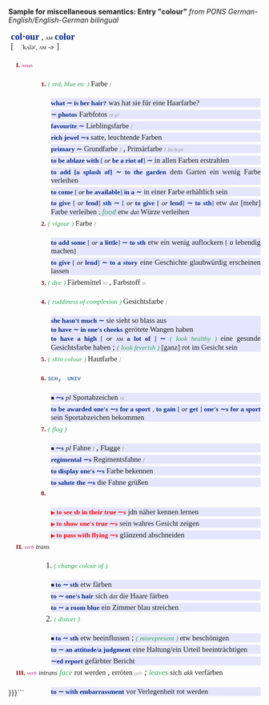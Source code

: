 **Sample for miscellaneous semantics: Entry "colour"**
_from PONS German-English/English-German bilingual_
<?xml version="1.0" encoding="UTF-8"?>
<html xmlns:epub="http://www.idpf.org/2007/ops" xmlns:ssml="http://www.w3.org/2001/10/synthesis" xmlns="http://www.w3.org/1999/xhtml" profile="http://www.idpf.org/epub/30/profile/content/" ssml:alphabet="ipa" xml:lang="en">
  <head>
    <style type="text/css">
    dfn {font-family:'Arial Unicode MS';font-size:14pt;font-weight:bold;font-style:normal;color:#002984}
    i {font-style:italic;font-weight:normal;color:#000000}
    .headv {font-family:'Arial Unicode MS';font-size:14pt;font-weight:bold;font-style:normal;color:#002984}
    .case {font-family:Verdana;font-size:10pt;font-style:italic;font-weight:normal}
    .coll {font-family:'Times New Roman';font-size:11.5pt;font-style:italic;color:#29A552}
    .domain {font-family:'Courier New',Courier;font-size:12pt;font-variant:small-caps;color:#004499}
    .entry {font-family:Verdana;font-size:12pt;margin-left:5px}
    .ex {font-family:Verdana;font-size:10pt;font-weight:bold;font-style:normal;color:#002984}
    .idiom {font-family:Verdana;font-size:10pt;font-weight:bold;font-style:normal;color:#FF0000}
    .gram-info {font-family:Verdana;font-size:10pt;font-style:italic;font-weight:normal}
    .normal {font-family:'Arial Unicode MS';font-size:10pt;font-weight:normal;font-style="normal"}
    .phrase-group {text-align:justify;background-color:#E5E5FF;margin-left:10px;margin-top:20px;margin-bottom:-15px}
    .phrase-group2 {text-align:justify;background-color:#E5E5FF;margin-left:50px;margin-top:20px;margin-bottom:-15px}
    .pos {font-family:Verdana;font-size:8pt;font-style:italic;color:#BA1E86}
    .pos-group {margin-left:30px;margin-top:20px;margin-bottom:0px}
    .posnum {margin-left:-20px;font-family:Verdana;font-size:10pt;font-weight:bold;text-decoration:none;color:#990000}
    .pron {margin-left:10px;font-family:'Arial Unicode MS';font-size:10pt}
    .region {font-family:'Arial Unicode MS';font-size:10pt;font-variant:small-caps;font-weight:normal;font-style:normal;color:#000000}
    .sem-delim {font-family:'Times New Roman';font-size:10pt;font-style:italic;color:#29A552;font-weight:normal}
    .sense {font-family:'Times New Roman';font-size:10pt;font-style:italic;color:#29A552}
    .sense-group {margin-left:40px;margin-top:20px;margin-bottom:5px}
    .sense-num {margin-left:-10px;font-family:Verdana;font-size:10pt;font-weight:bold;text-decoration:none;color:#990000}
    .trans {font-family:Verdana;font-size:11pt;font-style:normal}
    .trans-info {font-family:Verdana;font-size:8pt;font-style:italic;color:#999999}
    </style>
    <title>Entry: colour ©PONS GmbH, Stuttgart</title>
  </head>
  <body epub:type="dictionary">
    <article class="entry">
      <dfn title="colour">col·our</dfn>
      <search-form-group>
        <search-form value="colour" />
        <search-form value="color" />
      </search-form-group>
      <span>, </span>
      <span class="region">am</span>
      <span> </span>
      <dfn class="headv">color</dfn>
      <br />
      <span>[</span>
      <span epub:type="pron" class="pron">ˈkʌləʳ, <span class="region">am </span>-ɚ</span>
      <span>] </span>
      <section class="pos-group" epub:type="pos-group">
        <span class="posnum" epub:type="snum">I. </span>
        <span class="pos" epub:type="pos">noun</span>
        <section class="sense-group" epub:type="sense-group">
          <span class="sense-num" epub:type="snum">1.</span>
          <span class="sem-delim"> (</span>
          <span class="sense" epub:type="def">red, blue etc</span>
          <span class="sem-delim">) </span>
          <span class="trans" epub:type="trans" xml:lang="de">Farbe</span>
          <span> </span>
          <span class="trans-info" epub:type="trans-info">f</span>
          <section class="phrase-group" epub:type="phrase-group">
            <span class="ex" epub:type="ex">what ∼ is her hair?</span>
            <span> </span>
            <span class="trans" epub:type="trans" xml:lang="de">was hat sie für eine Haarfarbe?</span>
          </section>
          <section class="phrase-group" epub:type="phrase-group">
            <span class="ex" epub:type="ex">∼ photos</span>
            <span> </span>
            <span class="trans" epub:type="trans" xml:lang="de">Farbfotos</span>
            <span> </span>
            <span class="trans-info" epub:type="trans-info">nt pl</span>
          </section>
          <section class="phrase-group" epub:type="phrase-group">
            <span class="ex" epub:type="ex">favourite ∼</span>
            <span> </span>
            <span class="trans" epub:type="trans" xml:lang="de">Lieblingsfarbe</span>
            <span> </span>
            <span class="trans-info" epub:type="trans-info">f</span>
          </section>
          <section class="phrase-group" epub:type="phrase-group">
            <span class="ex" epub:type="ex">rich jewel ∼s</span>
            <span> </span>
            <span class="trans" epub:type="trans" xml:lang="de">satte, leuchtende Farben</span>
          </section>
          <section class="phrase-group" epub:type="phrase-group">
            <span class="ex" epub:type="ex">primary ∼</span>
            <span> </span>
            <span class="trans" epub:type="trans" xml:lang="de">Grundfarbe</span>
            <span> </span>
            <span class="trans-info" epub:type="trans-info">f</span>
            <i>, </i>
            <span class="trans" epub:type="trans" xml:lang="de">Primärfarbe</span>
            <span> </span>
            <span class="trans-info" epub:type="trans-info">f</span>
            <span> </span>
            <span class="trans-info" epub:type="trans-info">fachspr</span>
          </section>
          <section class="phrase-group" epub:type="phrase-group">
            <span class="ex" epub:type="ex">to be ablaze with <span class="normal">[</span>
              <i>or </i> be a riot of<span class="normal">]</span>  ∼</span>
            <span> </span>
            <span class="trans" epub:type="trans" xml:lang="de">in allen Farben erstrahlen</span>
          </section>
          <section class="phrase-group" epub:type="phrase-group">
            <span class="ex" epub:type="ex">to add [a splash of] ∼ to the garden</span>
            <span> </span>
            <span class="trans" epub:type="trans" xml:lang="de">dem Garten ein wenig Farbe verleihen</span>
          </section>
          <section class="phrase-group" epub:type="phrase-group">
            <span class="ex" epub:type="ex">to come <span class="normal">[</span>
              <i>or </i> be available<span class="normal">]</span>  in a ∼</span>
            <span> </span>
            <span class="trans" epub:type="trans" xml:lang="de">in einer Farbe erhältlich sein</span>
          </section>
          <section class="phrase-group" epub:type="phrase-group">
            <span class="ex" epub:type="ex">to give <span class="normal">[</span>
              <i>or </i>lend<span class="normal">]</span>  sth ∼ <span class="normal">[</span>
              <i>or</i> to give <span class="normal">[</span>
              <i>or </i>lend<span class="normal">]</span> ∼ to sth<span class="normal">]</span>
            </span>
            <span> </span>
            <span class="trans" epub:type="trans" xml:lang="de">etw  <span class="case" epub:type="gram-info">dat</span>  [mehr] Farbe verleihen</span>
            <span class="normal">; </span>
            <span class="coll" epub:type="def">food</span>
            <span> </span>
            <span class="trans" epub:type="trans" xml:lang="de">etw  <span class="case" epub:type="gram-info">dat</span>  Würze verleihen</span>
          </section>
        </section>
        <section class="sense-group" epub:type="sense-group">
          <span class="sense-num" epub:type="snum">2.</span>
          <span class="sem-delim"> (</span>
          <span class="sense" epub:type="def">vigour</span>
          <span class="sem-delim">) </span>
          <span class="trans" epub:type="trans" xml:lang="de">Farbe</span>
          <span> </span>
          <span class="trans-info" epub:type="trans-info">f</span>
          <section class="phrase-group" epub:type="phrase-group">
            <span class="ex" epub:type="ex">to add some <span class="normal">[</span>
              <i>or </i> a little<span class="normal">]</span> ∼ to sth</span>
            <span> </span>
            <span class="trans" epub:type="trans" xml:lang="de">etw ein wenig auflockern <span class="normal">[</span>
              <i>o </i> lebendig machen<span class="normal">]</span>
            </span>
          </section>
          <section class="phrase-group" epub:type="phrase-group">
            <span class="ex" epub:type="ex">to give <span class="normal">[</span>
              <i>or </i>lend<span class="normal">]</span> ∼ to a story</span>
            <span> </span>
            <span class="trans" epub:type="trans" xml:lang="de">eine Geschichte glaubwürdig erscheinen lassen</span>
          </section>
        </section>
        <section class="sense-group" epub:type="sense-group">
          <span class="sense-num" epub:type="snum">3.</span>
          <span class="sem-delim"> (</span>
          <span class="sense" epub:type="def">dye</span>
          <span class="sem-delim">) </span>
          <span class="trans" epub:type="trans" xml:lang="de">Färbemittel</span>
          <span> </span>
          <span class="trans-info" epub:type="trans-info">nt</span>
          <i>, </i>
          <span class="trans" epub:type="trans" xml:lang="de">Farbstoff</span>
          <span> </span>
          <span class="trans-info" epub:type="trans-info">m</span>
        </section>
        <section class="sense-group" epub:type="sense-group">
          <span class="sense-num" epub:type="snum">4.</span>
          <span class="sem-delim"> (</span>
          <span class="sense" epub:type="def">ruddiness of complexion</span>
          <span class="sem-delim">) </span>
          <span class="trans" epub:type="trans" xml:lang="de">Gesichtsfarbe</span>
          <span> </span>
          <span class="trans-info" epub:type="trans-info">f</span>
          <section class="phrase-group" epub:type="phrase-group">
            <span class="ex" epub:type="ex">she hasn't much ∼</span>
            <span> </span>
            <span class="trans" epub:type="trans" xml:lang="de">sie sieht so blass aus</span>
            <br />
            <span class="ex" epub:type="ex">to have ∼ in one's cheeks</span>
            <span> </span>
            <span class="trans" epub:type="trans" xml:lang="de">gerötete Wangen haben</span>
            <br />
            <span class="ex" epub:type="ex">to have a high <span class="normal">[</span>
              <i>or </i>
              <span class="region">am</span>  a lot of <span class="normal">]</span>  ∼</span>
            <span class="sem-delim"> (</span>
            <span class="sense" epub:type="def">look healthy</span>
            <span class="sem-delim">) </span>
            <span class="trans" epub:type="trans" xml:lang="de">eine gesunde Gesichtsfarbe haben</span>
            <span>; </span>
            <span class="sem-delim">(</span>
            <span class="sense" epub:type="def">look feverish</span>
            <span class="sem-delim">) </span>
            <span class="trans" epub:type="trans" xml:lang="de">[ganz] rot im Gesicht sein</span>
          </section>
        </section>
        <section class="sense-group" epub:type="sense-group">
          <span class="sense-num" epub:type="snum">5.</span>
          <span class="sem-delim"> (</span>
          <span class="sense" epub:type="def">skin colour</span>
          <span class="sem-delim">) </span>
          <span class="trans" epub:type="trans" xml:lang="de">Hautfarbe</span>
          <span> </span>
          <span class="trans-info" epub:type="trans-info">f</span>
        </section>
        <section class="sense-group" epub:type="sense-group">
          <span class="sense-num" epub:type="snum">6.</span>
          <span class="domain" epub:type="def"> sch, univ</span>
          <section class="phrase-group" epub:type="phrase-group">
            <span style="font-size:8pt"> ■ </span>
            <span class="ex" epub:type="ex">∼s</span>
            <span> </span>
            <span class="gram-info" epub-type="gram-info">pl</span>
            <span> </span>
            <span class="trans" epub:type="trans" xml:lang="de">Sportabzeichen</span>
            <span> </span>
            <span class="trans-info" epub:type="trans-info">nt</span>
          </section>
          <section class="phrase-group" epub:type="phrase-group">
            <span class="ex" epub:type="ex">to be awarded one's ∼s for a sport</span>
            <span class="normal">, </span>
            <span class="ex" epub:type="ex">to gain <span class="normal">[</span>
              <i>or </i> get <span class="normal">]</span> one's ∼s for a sport</span>
            <span> </span>
            <span class="trans" epub:type="trans" xml:lang="de">sein Sportabzeichen bekommen</span>
          </section>
        </section>
        <section class="sense-group" epub:type="sense-group">
          <span class="sense-num" epub:type="snum">7.</span>
          <span class="sem-delim"> (</span>
          <span class="sense" epub:type="def">flag</span>
          <span class="sem-delim">) </span>
          <section class="phrase-group" epub:type="phrase-group">
            <span style="font-size:8pt"> ■ </span>
            <span class="ex" epub:type="ex">∼s</span>
            <span> </span>
            <span class="gram-info" epub:type="gram-info">pl</span>
            <span> </span>
            <span class="trans" epub:type="trans" xml:lang="de">Fahne</span>
            <span> </span>
            <span class="trans-info" epub:type="trans-info">f</span>
            <i>, </i>
            <span class="trans" epub:type="trans" xml:lang="de">Flagge</span>
            <span> </span>
            <span class="trans-info" epub:type="trans-info">f</span>
          </section>
          <section class="phrase-group" epub:type="phrase-group">
            <span class="ex" epub:type="ex">regimental ∼s</span>
            <span> </span>
            <span class="trans" epub:type="trans" xml:lang="de">Regimentsfahne</span>
            <span> </span>
            <span class="trans-info" epub:type="trans-info">f</span>
          </section>
          <section class="phrase-group" epub:type="phrase-group">
            <span class="ex" epub:type="ex">to display one's ∼s</span>
            <span> </span>
            <span class="trans" epub:type="trans" xml:lang="de">Farbe bekennen</span>
          </section>
          <section class="phrase-group" epub:type="phrase-group">
            <span class="ex" epub:type="ex">to salute the ∼s</span>
            <span> </span>
            <span class="trans" epub:type="trans" xml:lang="de">die Fahne grüßen</span>
          </section>
        </section>
        <section class="sense-group" epub:type="sense-group">
          <span class="sense-num" epub:type="snum">8.</span>
          <section class="phrase-group" epub:type="phrase-group">
            <span style="font-size:8pt;color:#FF0000;font-style:normal">▶ </span>
            <span class="idiom" epub:type="idiom">to see sb in their true ∼s</span>
            <span> </span>
            <span class="trans" epub:type="trans" xml:lang="de">jdn näher kennen lernen</span>
          </section>
          <section class="phrase-group" epub:type="phrase-group">
            <span style="font-size:8pt;color:#FF0000;font-style:normal">▶ </span>
            <span class="idiom" epub:type="idiom">to show one's true ∼s</span>
            <span> </span>
            <span class="trans" epub:type="trans" xml:lang="de">sein wahres Gesicht zeigen</span>
          </section>
          <section class="phrase-group" epub:type="phrase-group">
            <span style="font-size:8pt;color:#FF0000;font-style:normal">▶ </span>
            <span class="idiom" epub:type="idiom">to pass with flying ∼s</span>
            <span> </span>
            <span class="trans" epub:type="trans" xml:lang="de">glänzend abschneiden</span>
          </section>
        </section>
      </section>
      <section class="pos-group" epub:type="pos-group">
        <span class="posnum" epub:type="snum">II. </span>
        <span class="pos" epub:type="pos">verb</span>
        <span> </span>
        <span class="gram-info" epub:type="gram-info">trans</span>
        <section class="sense-group" epub:type="sense-group">
          <span class="sensenum" epub:type="snum">1.</span>
          <span class="sem-delim"> (</span>
          <span class="sense" epub:type="def">change colour of</span>
          <span class="sem-delim">) </span>
          <section class="phrase-group" epub:type="phrase-group">
            <span style="font-size:8pt"> ■ </span>
            <span class="ex" epub:type="ex">to ∼ sth</span>
            <span> </span>
            <span class="trans" epub:type="trans" xml:lang="de">etw färben</span>
          </section>
          <section class="phrase-group" epub:type="phrase-group">
            <span class="ex" epub:type="ex">to ∼ one's hair</span>
            <span> </span>
            <span class="trans" epub:type="trans" xml:lang="de">sich  <span class="case" epub:type="gram-info">dat</span> die Haare färben</span>
          </section>
          <section class="phrase-group" epub:type="phrase-group">
            <span class="ex" epub:type="ex">to ∼ a room blue</span>
            <span> </span>
            <span class="trans" epub:type="trans" xml:lang="de">ein Zimmer blau streichen</span>
          </section>
        </section>
        <section class="sense-group" epub:type="sense-group">
          <span class="sensenum" epub:type="snum">2.</span>
          <span class="sem-delim"> (</span>
          <span class="sense" epub:type="def">distort</span>
          <span class="sem-delim">) </span>
          <section class="phrase-group" epub:type="phrase-group">
            <span style="font-size:8pt"> ■ </span>
            <span class="ex" epub:type="ex">to ∼ sth</span>
            <span> </span>
            <span class="trans" epub:type="trans" xml:lang="de">etw beeinflussen</span>
            <span>; </span>
            <span class="sem-delim">(</span>
            <span class="sense" epub:type="def">misrepresent</span>
            <span class="sem-delim">) </span>
            <span class="trans" epub:type="trans" xml:lang="de">etw beschönigen</span>
          </section>
          <section class="phrase-group" epub:type="phrase-group">
            <span class="ex" epub:type="ex">to ∼ an attitude/a judgment</span>
            <span> </span>
            <span class="trans" epub:type="trans" xml:lang="de">eine Haltung/ein Urteil beeinträchtigen</span>
          </section>
          <section class="phrase-group" epub:type="phrase-group">
            <span class="ex" epub:type="ex">∼ed report</span>
            <span> </span>
            <span class="trans" epub:type="trans" xml:lang="de">gefärbter Bericht</span>
          </section>
        </section>
      </section>
      <section class="pos-group" epub:type="pos-group">
        <span class="posnum" epub:type="snum">III. </span>
        <span class="pos" epub:type="pos">verb</span>
        <span> </span>
        <span class="gram-info" epub:type="gram-info">intrans</span>
        <span> </span>
        <span class="coll" epub:type="def">face</span>
        <span> </span>
        <span class="trans" epub:type="trans" xml:lang="de">rot werden</span>
        <span>, </span>
        <span class="trans" epub:type="trans" xml:lang="de">erröten</span>
        <span> </span>
        <span class="trans-info" epub:type="trans-info">geh</span>
        <i>; </i>
        <span class="coll" epub:type="def">leaves</span>
        <span> </span>
        <span class="trans" epub:type="trans" xml:lang="de">sich <span class="case" epub:type="gram-info">akk</span> verfärben</span>
        <section class="phrase-group2" epub:type="phrase-group">
          <span class="ex" epub:type="ex">to ∼ with embarrassment</span>
          <span> </span>
          <span class="trans" epub:type="trans" xml:lang="de">vor Verlegenheit rot werden</span>
        </section>
      </section>
    </article>
  </body>
</html>}}}```